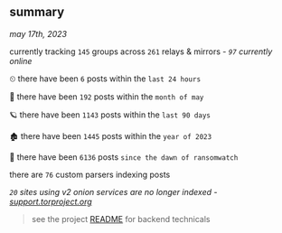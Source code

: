 
## summary
_may 17th, 2023_

currently tracking `145` groups across `261` relays & mirrors - _`97` currently online_

⏲ there have been `6` posts within the `last 24 hours`

🦈 there have been `192` posts within the `month of may`

🪐 there have been `1143` posts within the `last 90 days`

🏚 there have been `1445` posts within the `year of 2023`

🦕 there have been `6136` posts `since the dawn of ransomwatch`

there are `76` custom parsers indexing posts

_`20` sites using v2 onion services are no longer indexed - [support.torproject.org](https://support.torproject.org/onionservices/v2-deprecation/)_

> see the project [README](https://github.com/joshhighet/ransomwatch#ransomwatch--) for backend technicals
